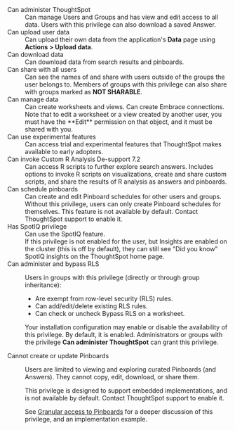 <dl>
    <dlentry id="administer-ts">
      <dt>Can administer ThoughtSpot</dt>
      <dd>Can manage Users and Groups and has view and edit access to all data. Users with this privilege can also download a saved Answer. </dd>
    </dlentry>
    <dlentry id="upload-user-data">
      <dt>Can upload user data</dt>
      <dd>Can upload their own data from the application's <strong>Data</strong> page using <strong>Actions > Upload data</strong>.</dd>
    </dlentry>
    <dlentry id="download-data">
      <dt>Can download data</dt>
      <dd>Can download data from search results and pinboards.</dd>
    </dlentry>
    <dlentry id="share">
      <dt>Can share with all users</dt>
      <dd>Can see the names of and share with users outside of the groups the user belongs to. Members of groups with this privilege can also share with groups marked as
      <strong>NOT SHARABLE</strong>.</dd>
    </dlentry>
    <dlentry id="manage-data">
      <dt>Can manage data</dt>
      <dd>Can create worksheets and views. Can create Embrace connections.<br>Note that to edit a worksheet or a view created by another user, you must have the **Edit** permission on that object, and it must be shared with you.</dd>
    </dlentry>
    <dlentry id="experimental">
      <dt>Can use experimental features</dt>
      <dd>Can access trial and experimental features that ThoughtSpot makes available to early adopters.</dd>
    </dlentry>
    <dlentry id="custom-r">
      <dt>Can invoke Custom R Analysis <span class="label label-beta">De-support 7.2</span></dt>
      <dd>Can access R scripts to further explore search answers. Includes options to invoke R scripts on visualizations, create and share custom scripts, and share the results of R analysis as answers and pinboards.</dd>
    </dlentry>
    <dlentry id="schedule-pinboards">
      <dt>Can schedule pinboards</dt>
      <dd>Can create and edit Pinboard schedules for other users and groups. Without this privilege, users can only create Pinboard schedules for themselves. This feature is not available by default. Contact ThoughtSpot support to enable it.</dd>
    </dlentry>
    <dlentry id="spotiq">
      <dt>Has SpotIQ privilege</dt>
      <dd>Can use the SpotIQ feature.<br>If this privilege is not enabled for the user, but Insights are enabled on the cluster (this is off by default), they can still see "Did you know" SpotIQ insights on the ThoughtSpot home page.</dd>
    </dlentry>
    <dlentry id="bypass-rls">
      <dt>Can administer and bypass RLS</dt>
      <dd><p>Users in groups with this privilege (directly or through group inheritance):</p>
          <ul>      
            <li>Are exempt from row-level security (RLS) rules.</li>
            <li>Can add/edit/delete existing RLS rules.</li>
            <li>Can check or uncheck Bypass RLS on a worksheet.</li></ul>
      <p>Your installation configuration may enable or disable the availability of this privilege. By default, it is enabled. Administrators or groups with the privilege <strong>Can administer ThoughtSpot</strong> can grant this privilege.</p></dd>
    </dlentry>
    <dlentry id="read-only">
      <dt>Cannot create or update Pinboards</dt>
      <dd><p>Users are limited to viewing and exploring curated Pinboards (and Answers). They cannot copy, edit, download, or share them.</p>
      <p>This privilege is designed to support embedded implementations, and is not available by default. Contact ThoughtSpot support to enable it.</p>
      <p>See <a href="{{ site.baseurl }}/end-user/introduction/pinboard-granular-permission.html">Granular access to Pinboards</a> for a deeper discussion of this privilege, and an implementation example.</p></dd>
    </dlentry>
  </dl>
